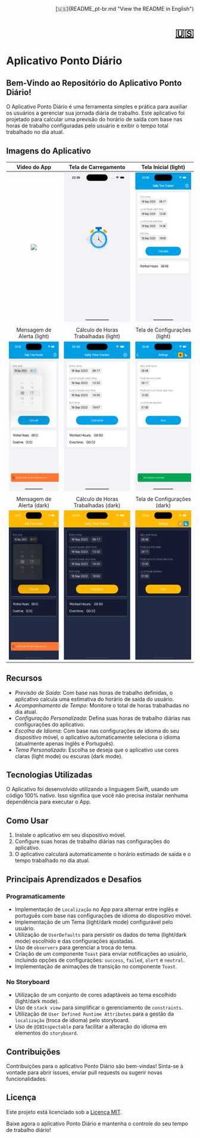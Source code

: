 <div align="right">
[🇺🇸](README_pt-br.md "View the README in English")
</div>
<div align="right">
  <a href="README_pt-br.md" title="View the README in English"><h1>🇺🇸</h1></a>
</div>

# Aplicativo Ponto Diário

## Bem-Vindo ao Repositório do Aplicativo Ponto Diário!

O Aplicativo Ponto Diário é uma ferramenta simples e prática para auxiliar os usuários a gerenciar sua jornada diária de trabalho. Este aplicativo foi projetado para calcular uma previsão do horário de saída com base nas horas de trabalho configuradas pelo usuário e exibir o tempo total trabalhado no dia atual.

## Imagens do Aplicativo

| Vídeo do App | Tela de Carregamento | Tela Inicial (light) |
| :---: | :---: | :---: |
| <img src="./imgs/video.gif" height="400"> | <img src="./imgs/lauchScreen.png" height="400"> | <img src="./imgs/home_light.png" height="400"> |
|  |  |  |
| Mensagem de Alerta (light) | Cálculo de Horas Trabalhadas (light) | Tela de Configurações (light) |
| <img src="./imgs/home_alert.png" height="400"> | <img src="./imgs/home_calculate.png" height="400"> | <img src="./imgs/configuracoes_light.png" height="400"> |
|  |  |  |
| Mensagem de Alerta (dark) | Cálculo de Horas Trabalhadas (dark) | Tela de Configurações (dark) |
| <img src="./imgs/home_alert_dark.png" height="400"> | <img src="./imgs/home_calculate_dark.png" height="400"> | <img src="./imgs/configuracoes_dark.png" height="400"> |

## Recursos

- *Previsão de Saída*: Com base nas horas de trabalho definidas, o aplicativo calcula uma estimativa do horário de saída do usuário.
- *Acompanhamento de Tempo*: Monitore o total de horas trabalhadas no dia atual.
- *Configuração Personalizada*: Defina suas horas de trabalho diárias nas configurações do aplicativo.
- *Escolha de Idioma*: Com base nas configurações de idioma do seu dispositivo móvel, o aplicativo automaticamente seleciona o idioma (atualmente apenas Inglês e Português).
- *Tema Personalizado*: Escolha se deseja que o aplicativo use cores claras (light mode) ou escuras (dark mode).

## Tecnologias Utilizadas

O Aplicativo foi desenvolvido utilizando a linguagem Swift, usando um código 100% nativo. Isso significa que você não precisa instalar nenhuma dependência para executar o App.

## Como Usar

1. Instale o aplicativo em seu dispositivo móvel.
2. Configure suas horas de trabalho diárias nas configurações do aplicativo.
3. O aplicativo calculará automaticamente o horário estimado de saída e o tempo trabalhado no dia atual.

## Principais Aprendizados e Desafios

### Programaticamente

- Implementação de `Localização` no App para alternar entre inglês e português com base nas configurações de idioma do dispositivo móvel.
- Implementação de um Tema (light/dark mode) configurável pelo usuário.
- Utilização de `UserDefaults` para persistir os dados do tema (light/dark mode) escolhido e das configurações ajustadas.
- Uso de `observers` para gerenciar a troca do tema.
- Criação de um componente `Toast` para enviar notificações ao usuário, incluindo opções de configurações: `success`, `failed`, `alert` e `neutral`.
- Implementação de animações de transição no componente `Toast`.

### No Storyboard

- Utilização de um conjunto de cores adaptáveis ao tema escolhido (light/dark mode).
- Uso de `stack view` para simplificar o gerenciamento de `constraints`.
- Utilização de `User Defined Runtime Attributes` para a gestão da `localização` (troca de idioma) pelo storyboard.
- Uso de `@IBInspectable` para facilitar a alteração do idioma em elementos do `storyboard`.

## Contribuições

Contribuições para o aplicativo Ponto Diário são bem-vindas! Sinta-se à vontade para abrir issues, enviar pull requests ou sugerir novas funcionalidades.

## Licença

Este projeto está licenciado sob a [Licença MIT](LICENSE).

Baixe agora o aplicativo Ponto Diário e mantenha o controle do seu tempo de trabalho diário!